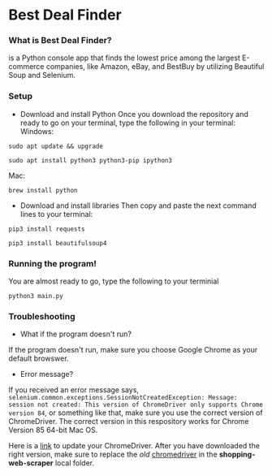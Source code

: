 # Best Deal Finder
### What is Best Deal Finder?
is a Python console app that finds the lowest price among the largest E-commerce companies, like Amazon, eBay, and BestBuy by utilizing Beautiful Soup and Selenium.

### Setup
- Download and install Python
Once you download the repository and ready to go on your terminal, type the following in your terminal:
Windows:

`sudo apt update && upgrade`

`sudo apt install python3 python3-pip ipython3`


Mac: 

`brew install python`

- Download and install libraries
Then copy and paste the next command lines to your terminal:

`pip3 install requests`

`pip3 install beautifulsoup4`

### Running the program!
You are almost ready to go, type the following to your terminial

`python3 main.py`

### Troubleshooting
- What if the program doesn't run?

If the program doesn't run, make sure you choose Google Chrome as your default browswer. 
- Error message?

If you received an error message says, `selenium.common.exceptions.SessionNotCreatedException: Message: session not created: This version of ChromeDriver only supports Chrome version 84`, or something like that, make sure you use the correct version of ChromeDriver. The correct version in this respository works for Chrome 
Version 85 64-bit Mac OS. 

Here is a [link](https://sites.google.com/a/chromium.org/chromedriver/downloads) to update your ChromeDriver. 
After you have downloaded the right version, make sure to replace the _old_ [chromedriver](https://github.com/leonkansh/shopping-web-scraper/blob/master/chromedriver) in the **shopping-web-scraper** local folder.
